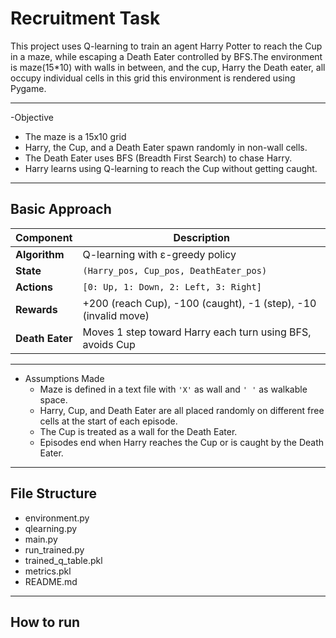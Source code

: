 # Recruitment Task


This project uses Q-learning to train an agent Harry Potter to reach the Cup in a maze, while escaping a Death Eater controlled by BFS.The environment is maze(15*10) with walls in between, and the cup, Harry the Death eater, all occupy individual cells in this grid this environment is rendered using Pygame.

---
-Objective
  - The maze is a 15x10 grid
  - Harry, the Cup, and a Death Eater spawn randomly in non-wall cells.
  - The Death Eater uses BFS (Breadth First Search) to chase Harry.
  - Harry learns using Q-learning to reach the Cup without getting caught.
---

## Basic Approach

| Component      | Description |
|----------------|-------------|
| **Algorithm**  | Q-learning with ε-greedy policy |
| **State**      | `(Harry_pos, Cup_pos, DeathEater_pos)` |
| **Actions**    | `[0: Up, 1: Down, 2: Left, 3: Right]` |
| **Rewards**    | +200 (reach Cup), -100 (caught), -1 (step), -10 (invalid move) |
| **Death Eater**| Moves 1 step toward Harry each turn using BFS, avoids Cup |

---
- Assumptions Made
  - Maze is defined in a text file with `'X'` as wall and `' '` as walkable space.
  - Harry, Cup, and Death Eater are all placed randomly on different free cells at the start of each episode.
  - The Cup is treated as a wall for the Death Eater.
  - Episodes end when Harry reaches the Cup or is caught by the Death Eater.
---
## File Structure

- environment.py
- qlearning.py
- main.py 
- run_trained.py 
- trained_q_table.pkl
- metrics.pkl
- README.md

---
## How to run 


